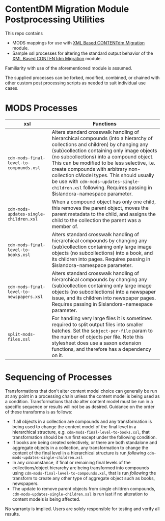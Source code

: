 # ContentDM Migration Module Postprocessing Utilities
This repo contains 
- MODS mappings for use with [XML Based CONTENTdm Migration](https://github.com/discoverygarden/xml_based_contentdm_migration) module.
- Sample xsl processes for altering the standard output behavior of the [XML Based CONTENTdm Migration](https://github.com/discoverygarden/xml_based_contentdm_migration) module.

Familiarity with use of the aforementioned module is assumed.

The supplied processes can be forked, modified, combined, or chained with other custom post processing scripts as needed to suit individual use cases.

# MODS Processes
| xsl | Functions |
| ---------- | ---------- |
| `cdm-mods-final-level-to-compounds.xsl` | Alters standard crosswalk handling of hierarchical compounds (into a hierarchy of collections and children) by changing any (sub)collection containing only image objects (no subcollections) into a compound object. This can be modified to be less selective, i.e. create compounds with arbitrary non-collection cModel types. This should usually be use with `cdm-mods-updates-single-children.xsl` following. Requires passing in $islandora-namespace parameter. |
| `cdm-mods-updates-single-children.xsl` | When a compound object has only one child, this removes the parent object, moves the parent metadata to the child, and assigns the child to the collection the parent was a member of. |
| `cdm-mods-final-level-to-books.xsl` | Alters standard crosswalk handling of hierarchical compounds by changing any (sub)collection containing only large image objects (no subcollections) into a book, and its children into pages. Requires passing in $islandora-namespace parameter. |
| `cdm-mods-final-level-to-newspapers.xsl` | Alters standard crosswalk handling of hierarchical compounds by changing any (sub)collection containing only large image objects (no subcollections) into a newspaper issue, and its children into newspaper pages. Requires passing in $islandora-namespace parameter. |
| `split-mods-files.xsl` | For handling very large files it is sometimes required to split output files into smaller batches. Set the `$object-per-file` param to the number of objects per file. Note this stylesheet does use a saxon extension functions, and therefore has a dependency on it. |

# Sequencing of Processes
Transformations that don't alter content model choice can generally be run at any point in a processing chain unless the content model is being used as a condition. Transformations that _do_ alter content model must be run in a specific sequence or results will not be as desired. Guidance on the order of these transforms is as follows:

- If all objects in a collection are compounds and any transformation is being used to change the content model of the final level in a hierarchical structure, e.g. `cdm-mods-final-level-to-books.xsl`, that transformation should be run first except under the following condition. 
- If books are being created selectively, or there are both standalone and aggregate objects in a collection, any transformation to change the content of the final level in a hierarchical structure is run _following_ `cdm-mods-updates-single-children.xsl`
- In any circumstance, if final or remaining final levels of the collections/object hierarchy are being transformed into compounds using `cdm-mods-final-level-to-compounds.xsl`, that is run _following_ the transform to create any other type of aggregate object such as books, newspapers.
- The update to remove parent objects from single children compounds, `cdm-mods-updates-single-children.xsl` is run last if no alteration to content models is being affected.

No warranty is implied. Users are solely responsible for testing and verify all results.

